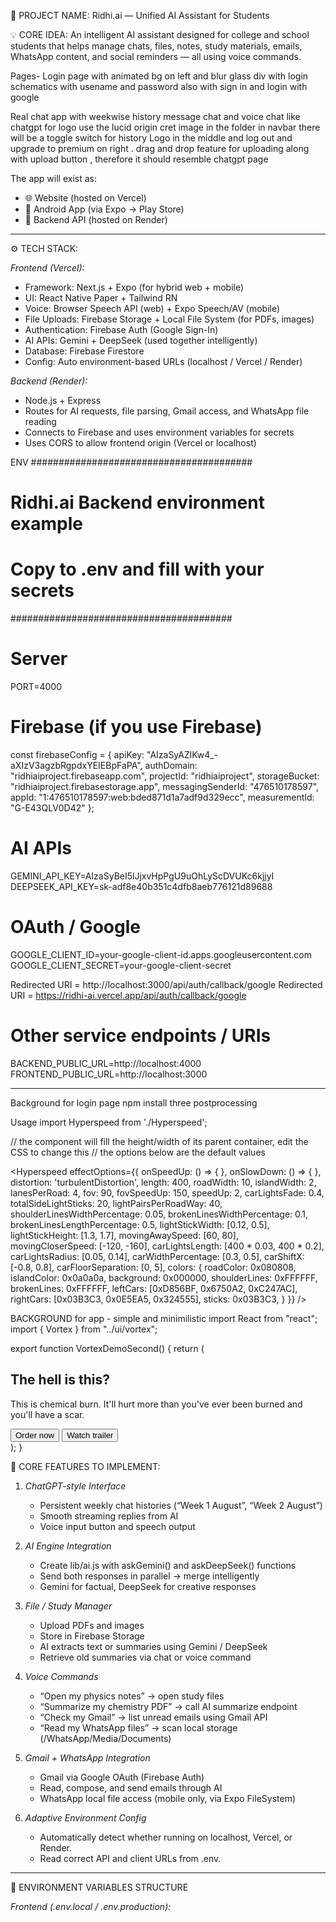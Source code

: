 🧠 PROJECT NAME:
Ridhi.ai — Unified AI Assistant for Students

💡 CORE IDEA:
An intelligent AI assistant designed for college and school students that helps manage chats, files, notes, study materials, emails, WhatsApp content, and social reminders — all using voice commands.

Pages-
Login page with animated bg on left and blur glass div with login schematics with usename and password also with sign in and login with google 

Real chat app with weekwise history message chat and voice chat like chatgpt for logo use the lucid origin cret image in the folder in navbar there will be a toggle switch for history Logo in the middle and log out and upgrade to premium on right . drag and drop feature for uploading along with upload button , therefore it should resemble chatgpt page 

The app will exist as:
- 🌐 Website (hosted on Vercel)
- 📱 Android App (via Expo → Play Store)
- 🧩 Backend API (hosted on Render)

---

⚙ TECH STACK:

*Frontend (Vercel):*
- Framework: Next.js + Expo (for hybrid web + mobile)
- UI: React Native Paper + Tailwind RN
- Voice: Browser Speech API (web) + Expo Speech/AV (mobile)
- File Uploads: Firebase Storage + Local File System (for PDFs, images)
- Authentication: Firebase Auth (Google Sign-In)
- AI APIs: Gemini + DeepSeek (used together intelligently)
- Database: Firebase Firestore
- Config: Auto environment-based URLs (localhost / Vercel / Render)

*Backend (Render):*
- Node.js + Express
- Routes for AI requests, file parsing, Gmail access, and WhatsApp file reading
- Connects to Firebase and uses environment variables for secrets
- Uses CORS to allow frontend origin (Vercel or localhost)

ENV
########################################
# Ridhi.ai Backend environment example
# Copy to .env and fill with your secrets
########################################

# Server
PORT=4000

# Firebase (if you use Firebase)
const firebaseConfig = {
  apiKey: "AIzaSyAZlKw4_-aXIzV3agzbRgpdxYEIEBpFaPA",
  authDomain: "ridhiaiproject.firebaseapp.com",
  projectId: "ridhiaiproject",
  storageBucket: "ridhiaiproject.firebasestorage.app",
  messagingSenderId: "476510178597",
  appId: "1:476510178597:web:bded871d1a7adf9d329ecc",
  measurementId: "G-E43QLV0D42"
};

# AI APIs
GEMINI_API_KEY=AIzaSyBeI5lJjxvHpPgU9uOhLyScDVUKc6kjjyI
DEEPSEEK_API_KEY=sk-adf8e40b351c4dfb8aeb776121d89688

# OAuth / Google
GOOGLE_CLIENT_ID=your-google-client-id.apps.googleusercontent.com
GOOGLE_CLIENT_SECRET=your-google-client-secret

Redirected URI = http://localhost:3000/api/auth/callback/google
Redirected URI = https://ridhi-ai.vercel.app/api/auth/callback/google


# Other service endpoints / URIs
BACKEND_PUBLIC_URL=http://localhost:4000
FRONTEND_PUBLIC_URL=http://localhost:3000

---
Background for login page
npm install three postprocessing

Usage
import Hyperspeed from './Hyperspeed';

// the component will fill the height/width of its parent container, edit the CSS to change this
// the options below are the default values

<Hyperspeed
  effectOptions={{
    onSpeedUp: () => { },
    onSlowDown: () => { },
    distortion: 'turbulentDistortion',
    length: 400,
    roadWidth: 10,
    islandWidth: 2,
    lanesPerRoad: 4,
    fov: 90,
    fovSpeedUp: 150,
    speedUp: 2,
    carLightsFade: 0.4,
    totalSideLightSticks: 20,
    lightPairsPerRoadWay: 40,
    shoulderLinesWidthPercentage: 0.05,
    brokenLinesWidthPercentage: 0.1,
    brokenLinesLengthPercentage: 0.5,
    lightStickWidth: [0.12, 0.5],
    lightStickHeight: [1.3, 1.7],
    movingAwaySpeed: [60, 80],
    movingCloserSpeed: [-120, -160],
    carLightsLength: [400 * 0.03, 400 * 0.2],
    carLightsRadius: [0.05, 0.14],
    carWidthPercentage: [0.3, 0.5],
    carShiftX: [-0.8, 0.8],
    carFloorSeparation: [0, 5],
    colors: {
      roadColor: 0x080808,
      islandColor: 0x0a0a0a,
      background: 0x000000,
      shoulderLines: 0xFFFFFF,
      brokenLines: 0xFFFFFF,
      leftCars: [0xD856BF, 0x6750A2, 0xC247AC],
      rightCars: [0x03B3C3, 0x0E5EA5, 0x324555],
      sticks: 0x03B3C3,
    }
  }}
/>

BACKGROUND for app - simple and minimilistic
import React from "react";
import { Vortex } from "../ui/vortex";

export function VortexDemoSecond() {
  return (
    <div
      className="w-[calc(100%-4rem)] mx-auto rounded-md  h-screen overflow-hidden">
      <Vortex
        backgroundColor="black"
        rangeY={800}
        particleCount={500}
        baseHue={120}
        className="flex items-center flex-col justify-center px-2 md:px-10  py-4 w-full h-full">
        <h2 className="text-white text-2xl md:text-6xl font-bold text-center">
          The hell is this?
        </h2>
        <p className="text-white text-sm md:text-2xl max-w-xl mt-6 text-center">
          This is chemical burn. It&apos;ll hurt more than you&apos;ve ever been
          burned and you&apos;ll have a scar.
        </p>
        <div className="flex flex-col sm:flex-row items-center gap-4 mt-6">
          <button
            className="px-4 py-2 bg-blue-600 hover:bg-blue-700 transition duration-200 rounded-lg text-white shadow-[0px_2px_0px_0px_#FFFFFF40_inset]">
            Order now
          </button>
          <button className="px-4 py-2  text-white ">Watch trailer</button>
        </div>
      </Vortex>
    </div>
  );
}


🧩 CORE FEATURES TO IMPLEMENT:

1. *ChatGPT-style Interface*
   - Persistent weekly chat histories (“Week 1 August”, “Week 2 August”)
   - Smooth streaming replies from AI
   - Voice input button and speech output

2. *AI Engine Integration*
   - Create lib/ai.js with askGemini() and askDeepSeek() functions
   - Send both responses in parallel → merge intelligently
   - Gemini for factual, DeepSeek for creative responses

3. *File / Study Manager*
   - Upload PDFs and images
   - Store in Firebase Storage
   - AI extracts text or summaries using Gemini / DeepSeek
   - Retrieve old summaries via chat or voice command

4. *Voice Commands*
   - “Open my physics notes” → open study files
   - “Summarize my chemistry PDF” → call AI summarize endpoint
   - “Check my Gmail” → list unread emails using Gmail API
   - “Read my WhatsApp files” → scan local storage (/WhatsApp/Media/Documents)

5. *Gmail + WhatsApp Integration*
   - Gmail via Google OAuth (Firebase Auth)
   - Read, compose, and send emails through AI
   - WhatsApp local file access (mobile only, via Expo FileSystem)

6. *Adaptive Environment Config*
   - Automatically detect whether running on localhost, Vercel, or Render.
   - Read correct API and client URLs from .env.

---

🔐 ENVIRONMENT VARIABLES STRUCTURE

*Frontend (.env.local / .env.production):*
